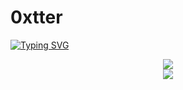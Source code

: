 # 0xtter

[![Typing SVG](https://readme-typing-svg.demolab.com?font=Fira+Code&size=21&pause=1000&color=43F700&center=true&vCenter=true&width=600&lines=Hello+I'm+Thomas!;%F0%9F%A7%91%E2%80%8D%F0%9F%92%BB+Ing%C3%A9nieur+CSIRT+%C3%A0+Orange+Cyberd%C3%A9fense;%F0%9F%93%9A+%C3%89tudiant+%C3%A0+ISEN+Lille)](https://git.io/typing-svg)

<p align="center">
 <img src="https://github-readme-stats.vercel.app/api?username=0xtter&theme=vue-dark&show_icons=true" style="text-align:center"></img>
 <br>
 <img src="https://github-readme-stats.vercel.app/api/top-langs/?username=0xtter&theme=cobalt&show_icons=true">
</p>

